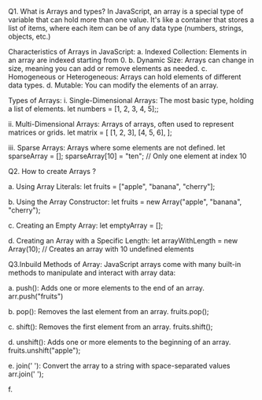 
Q1. What is Arrays and types?
In JavaScript, an array is a special type of variable that can hold more than one value. It's like a container that stores a list of items, 
where each item can be of any data type (numbers, strings, objects, etc.)

Characteristics of Arrays in JavaScript:
a. Indexed Collection: Elements in an array are indexed starting from 0.
b. Dynamic Size: Arrays can change in size, meaning you can add or remove elements as needed.
c. Homogeneous or Heterogeneous: Arrays can hold elements of different data types.
d. Mutable: You can modify the elements of an array.

Types of Arrays:
i.   Single-Dimensional Arrays: The most basic type, holding a list of elements.
     let numbers = [1, 2, 3, 4, 5];;

ii.  Multi-Dimensional Arrays: Arrays of arrays, often used to represent matrices or grids.
     let matrix = [
     [1, 2, 3],
     [4, 5, 6],
     ];

iii. Sparse Arrays: Arrays where some elements are not defined.
     let sparseArray = [];
     sparseArray[10] = "ten"; // Only one element at index 10




Q2. How to create Arrays ?

a. Using Array Literals:
   let fruits = ["apple", "banana", "cherry"];
  
b. Using the Array Constructor:
   let fruits = new Array("apple", "banana", "cherry");

c. Creating an Empty Array:
   let emptyArray = [];

d. Creating an Array with a Specific Length:
   let arrayWithLength = new Array(10); // Creates an array with 10 undefined elements



Q3.Inbuild  Methods of Array:
JavaScript arrays come with many built-in methods to manipulate and interact with array data:

a. push(): Adds one or more elements to the end of an array.
   arr.push("fruits")

b. pop(): Removes the last element from an array.
   fruits.pop();

c. shift(): Removes the first element from an array.
   fruits.shift();

d. unshift(): Adds one or more elements to the beginning of an array.
   fruits.unshift("apple");

e. join(' '): Convert the array to a string with space-separated values
   arr.join(' ');

f. 